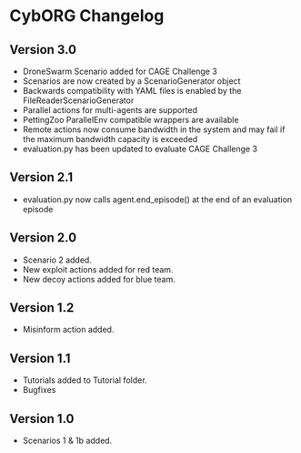 # CybORG Changelog
## Version 3.0
- DroneSwarm Scenario added for CAGE Challenge 3
- Scenarios are now created by a ScenarioGenerator object
- Backwards compatibility with YAML files is enabled by the FileReaderScenarioGenerator
- Parallel actions for multi-agents are supported
- PettingZoo ParallelEnv compatible wrappers are available
- Remote actions now consume bandwidth in the system and may fail if the maximum bandwidth capacity is exceeded
- evaluation.py has been updated to evaluate CAGE Challenge 3
## Version 2.1
- evaluation.py now calls agent.end_episode() at the end of an evaluation episode
## Version 2.0
- Scenario 2 added.
- New exploit actions added for red team.
- New decoy actions added for blue team.
## Version 1.2
- Misinform action added.
## Version 1.1
- Tutorials added to Tutorial folder.
- Bugfixes
## Version 1.0
- Scenarios 1 & 1b added.
